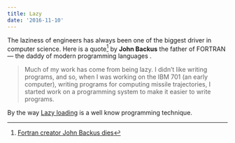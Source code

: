 ```yaml
---
title: Lazy
date: '2016-11-10'
---
```


The laziness of engineers has always been one of the biggest driver in computer science. Here is a quote[^1] by **John Backus** the father of FORTRAN — the daddy of modern programming languages .

> Much of my work has come from being lazy. I didn’t like writing programs, and so, when I was working on the IBM 701 (an early computer), writing programs for computing missile trajectories, I started work on a programming system to make it easier to write programs.

By the way [Lazy loading](https://en.wikipedia.org/wiki/Lazy_loading) is a well know programming technique.

[^1]: [Fortran creator John Backus dies](http://www.nbcnews.com/id/17704662/ns/technology_and_science-tech_and_gadgets/t/fortran-creator-john-backus-dies/)